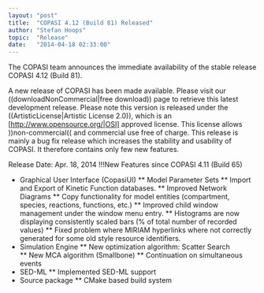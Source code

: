 ```yaml
---
layout: "post"
title:  "COPASI 4.12 (Build 81) Released"
author: "Stefan Hoops"
topic:  "Release"
date:   "2014-04-18 02:33:00"
---
```


The COPASI team announces the immediate availability of the stable release COPASI 4.12 (Build 81).

A new release of COPASI has been made available. Please visit our ((downloadNonCommercial|free download)) page to retrieve this latest development release. Please note this version is released under the ((ArtisticLicense|Artistic License 2.0)), which is an [http://www.opensource.org/|OSI] approved license. This license allows ))non-commercial(( and commercial use free of charge. This release is mainly a bug fix release which increases the stability and usability of COPASI. It therefore contains only few new features.

Release Date: Apr. 18, 2014 
!!!New Features since COPASI 4.11 (Build 65)
* Graphical User Interface (CopasiUI)
** Model Parameter Sets
** Import and Export of Kinetic Function databases.
** Improved Network Diagrams
** Copy functionality for model entities (compartment, species, reactions, functions, etc.)
** Improved child window management under the window menu entry.
** Histograms are now displaying consistently scaled bars (% of total number of recorded values)
** Fixed problem where MIRIAM hyperlinks where not correctly generated for some old style resource identifiers.
* Simulation Engine
** New optimization algorithm: Scatter Search  
** New MCA algorithm (Smallbone)
** Continuation on simultaneous events
* SED-ML
** Implemented SED-ML support
* Source package
** CMake based build system 


